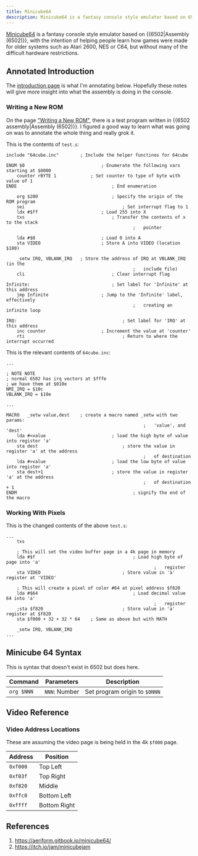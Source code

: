 ```yaml
---
title: Minicube64
description: Minicube64 is a fantasy console style emulator based on 6502, with the intention of helping people learn how games were made for older systems.
---
```


[Minicube64][] is a fantasy console style emulator based on {{6502|Assembly (6502)}}, with the intention of helping people learn how games were made for older systems such as Atari 2600, NES or C64, but without many of the difficult hardware restrictions.

## Annotated Introduction

The [introduction page](https://aeriform.gitbook.io/minicube64/) is what I'm annotating below. Hopefully these notes will give more insight into what the assembly is doing in the console.

### Writing a New ROM

On the page ["Writing a New ROM"](https://aeriform.gitbook.io/minicube64/new), there is a test program written in {{6502 assembly|Assembly (6502)}}. I figured a good way to learn what was going on was to annotate the whole thing and really grok it.

This is the contents of `test.s`:

```assembly
include "64cube.inc"		; Include the helper functinos for 64cube

ENUM $0   							; Enumerate the following vars starting at $0000
	counter rBYTE 1  			; Set counter to type of byte with value of 1
ENDE   									; End enumeration

	org $200							; Specify the origin of the ROM program
	sei										; Set interrupt flag to 1
	ldx #$ff   						; Load 255 into X
	txs   								; Transfer the contents of x to the stack
												;   pointer

	lda #$0   						; Load 0 into A
	sta VIDEO   					; Store A into VIDEO (location $100)

	_setw IRQ, VBLANK_IRQ	; Store the address of IRQ at VBLANK_IRQ (in the
												;   include file)
	cli   								; Clear interrupt flag

Infinite:								; Set label for 'Infinite' at this address
	jmp Infinite					; Jump to the 'Infinite' label, effectively
												;   creating an infinite loop

IRQ: 										; Set label for 'IRQ' at this address
	inc counter  					; Increment the value at 'counter'
	rti										; Return to where the interrupt occurred

```

This is the relevant contents of `64cube.inc`:

```assembly
...

; NOTE NOTE
; normal 6502 has irq vectors at $fffe
; we have them at $010e
NMI_IRQ	= $10c
VBLANK_IRQ = $10e

...

MACRO 	_setw value,dest	; create a macro named _setw with two params:
													;   'value', and 'dest'
	lda #<value 						; load the high byte of value into register 'a'
	sta dest 								; store the value in register 'a' at the address
													;   of destination
	lda #>value 						; load the low byte of value into register 'a'
	sta dest+1 							; store the value in register 'a' at the address
													;   of destination + 1
ENDM											; signify the end of the macro
```

### Working With Pixels

This is the changed contents of the above `test.s`:

```assembly
...
	txs

	; This will set the video buffer page in a 4k page in memory
	lda #$f										; Load high byte of page into 'a'
														;   register
	sta VIDEO 								; Store value in 'a' register at 'VIDEO'

	; This will create a pixel of color #64 at pixel address $f820
	lda #$64 									; Load decimal value 64 into 'a'
														;   register
	;sta $f820								; Store value in 'a' register at $f820
	sta $f000 + 32 + 32 * 64	; Same as above but with MATH

	_setw IRQ, VBLANK_IRQ
...
```

## Minicube 64 Syntax

This is syntax that doesn't exist in 6502 but does here.

Command | Parameters | Description
--- | --- | ---
`org $NNN` | `NNN`: Number | Set program origin to `$0NNN`

## Video Reference

### Video Address Locations

These are assuming the video page is being held in the 4k `$f000` page.

Address | Position
--- | ---
`0xf000` | Top Left
`0xf03f` | Top Right
`0xf820` | Middle
`0xffc0` | Bottom Left
`0xffff` | Bottom Right 

## References

1. https://aeriform.gitbook.io/minicube64/
2. https://itch.io/jam/minicubejam

[Minicube64]: https://aeriform.gitbook.io/minicube64/
